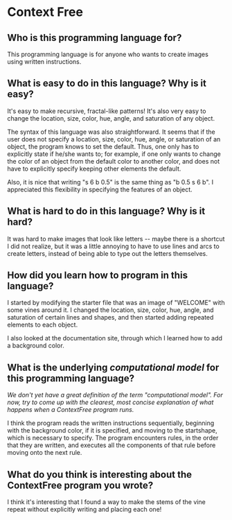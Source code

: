 # Context Free

##  Who is this programming language for?

This programming language is for anyone who wants to create images using written instructions.

## What is easy to do in this language? Why is it easy?

It's easy to make recursive, fractal-like patterns! 
It's also very easy to change the location, size, color, hue, angle, 
and saturation of any object. 

The syntax of this language was also straightforward. 
It seems that if the user does not specify a 
location, size, color, hue, angle, or saturation of an object, 
the program knows to set the default. 
Thus, one only has to explicitly state if he/she wants to; 
for example, if one only wants to change the color of an object
from the default color to another color, 
and does not have to explicitly specify keeping other elements the default.

Also, it is nice that writing "s 6 b 0.5" is the same thing as "b 0.5 s 6 b". 
I appreciated this flexibility in specifying the features of an object.

## What is hard to do in this language? Why is it hard?

It was hard to make images that look like letters -- 
maybe there is a shortcut I did not realize, but it was a little annoying to 
have to use lines and arcs to create letters, instead of being able to 
type out the letters themselves.

## How did you learn how to program in this language?

I started by modifying the starter file that was an image of "WELCOME" 
with some vines around it. I changed the location, size, color,
hue, angle, and saturation of certain lines and shapes, and then started adding
repeated elements to each object.

I also looked at the documentation site, through which I learned how to add a background color. 

## What is the underlying _computational model_ for this programming language? 
_We don't yet have a great definition of the term "computational model". 
For now, try to come up with the clearest, most concise explanation of what 
happens when a ContextFree program runs._

I think the program reads the written instructions sequentially, beginning
with the background color, if it is specified, and moving to the startshape, which is 
necessary to specify. 
The program encounters rules, in the order that they are written, and executes all the 
components of that rule before moving onto the next rule.

## What do you think is interesting about the ContextFree program you wrote?

I think it's interesting that I found a way to make the stems of the vine
repeat without explicitly writing and placing each one! 
